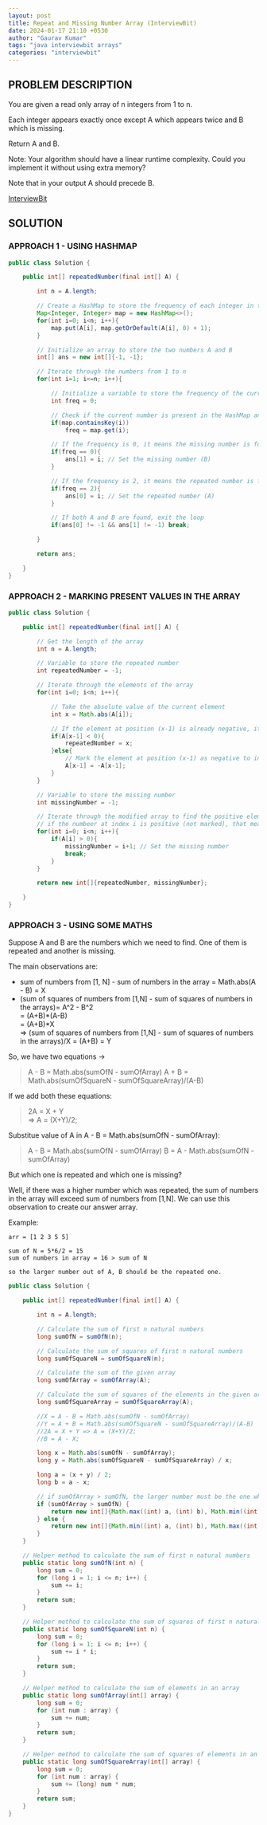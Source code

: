 ```yaml
---
layout: post
title: Repeat and Missing Number Array (InterviewBit)
date: 2024-01-17 21:10 +0530
author: "Gaurav Kumar"
tags: "java interviewbit arrays"
categories: "interviewbit"
---
```


## PROBLEM DESCRIPTION

You are given a read only array of n integers from 1 to n.

Each integer appears exactly once except A which appears twice and B which is missing.

Return A and B.

Note: Your algorithm should have a linear runtime complexity. Could you implement it without using extra memory?

Note that in your output A should precede B.

[InterviewBit](https://www.interviewbit.com/problems/repeat-and-missing-number-array/)

## SOLUTION

### APPROACH 1 - USING HASHMAP

```java
public class Solution {

    public int[] repeatedNumber(final int[] A) {

        int n = A.length;

        // Create a HashMap to store the frequency of each integer in the array
        Map<Integer, Integer> map = new HashMap<>();
        for(int i=0; i<n; i++){
            map.put(A[i], map.getOrDefault(A[i], 0) + 1);
        }

        // Initialize an array to store the two numbers A and B
        int[] ans = new int[]{-1, -1};

        // Iterate through the numbers from 1 to n
        for(int i=1; i<=n; i++){

            // Initialize a variable to store the frequency of the current number
            int freq = 0;

            // Check if the current number is present in the HashMap and get its frequency
            if(map.containsKey(i))
                freq = map.get(i);

            // If the frequency is 0, it means the missing number is found
            if(freq == 0){
                ans[1] = i; // Set the missing number (B)
            }

            // If the frequency is 2, it means the repeated number is found
            if(freq == 2){
                ans[0] = i; // Set the repeated number (A)
            }

            // If both A and B are found, exit the loop
            if(ans[0] != -1 && ans[1] != -1) break;

        }

        return ans;

    }
}
```

### APPROACH 2 - MARKING PRESENT VALUES IN THE ARRAY

```java
public class Solution {

    public int[] repeatedNumber(final int[] A) {

        // Get the length of the array
        int n = A.length;

        // Variable to store the repeated number
        int repeatedNumber = -1;

        // Iterate through the elements of the array
        for(int i=0; i<n; i++){

            // Take the absolute value of the current element
            int x = Math.abs(A[i]);

            // If the element at position (x-1) is already negative, it means x is the repeated number
            if(A[x-1] < 0){
                repeatedNumber = x;
            }else{
                // Mark the element at position (x-1) as negative to indicate its presence
                A[x-1] = -A[x-1];
            }
        }

        // Variable to store the missing number
        int missingNumber = -1;

        // Iterate through the modified array to find the positive element, indicating the missing number
        // if the numbeer at index i is positive (not marked), that means the number (i+1) was not found in the array
        for(int i=0; i<n; i++){
            if(A[i] > 0){
                missingNumber = i+1; // Set the missing number
                break;
            }
        }

        return new int[]{repeatedNumber, missingNumber};

    }
}
```

### APPROACH 3 - USING SOME MATHS

Suppose A and B are the numbers which we need to find. One of them is repeated and another is missing.

The main observations are:

- sum of numbers from [1, N] - sum of numbers in the array = Math.abs(A - B) = X
- (sum of squares of numbers from [1,N] - sum of squares of numbers in the arrays)= A^2 - B^2  
   = (A+B)*(A-B)  
   = (A+B)*X  
  => (sum of squares of numbers from [1,N] - sum of squares of numbers in the arrays)/X = (A+B) = Y

So, we have two equations ->

> A - B = Math.abs(sumOfN - sumOfArray)
> A + B = Math.abs(sumOfSquareN - sumOfSquareArray)/(A-B)

If we add both these equations:

> 2A = X + Y  
> => A = (X+Y)/2;

Substitue value of A in A - B = Math.abs(sumOfN - sumOfArray):

> A - B = Math.abs(sumOfN - sumOfArray)
> B = A - Math.abs(sumOfN - sumOfArray)

But which one is repeated and which one is missing?

Well, if there was a higher number which was repeated, the sum of numbers in the array will exceed sum of numbers from [1,N]. We can use this observation to create our answer array.

Example:

```text
arr = [1 2 3 5 5]

sum of N = 5*6/2 = 15
sum of numbers in array = 16 > sum of N

so the larger number out of A, B should be the repeated one.
```

```java
public class Solution {

    public int[] repeatedNumber(final int[] A) {

        int n = A.length;

        // Calculate the sum of first n natural numbers
        long sumOfN = sumOfN(n);

        // Calculate the sum of squares of first n natural numbers
        long sumOfSquareN = sumOfSquareN(n);

        // Calculate the sum of the given array
        long sumOfArray = sumOfArray(A);

        // Calculate the sum of squares of the elements in the given array
        long sumOfSquareArray = sumOfSquareArray(A);

        //X = A - B = Math.abs(sumOfN - sumOfArray)
        //Y = A + B = Math.abs(sumOfSquareN - sumOfSquareArray)/(A-B)
        //2A = X + Y => A = (X+Y)/2;
        //B = A - X;

        long x = Math.abs(sumOfN - sumOfArray);
        long y = Math.abs(sumOfSquareN - sumOfSquareArray) / x;

        long a = (x + y) / 2;
        long b = a - x;

        // if sumOfArray > sumOfN, the larger number must be the one which is repeated
        if (sumOfArray > sumOfN) {
            return new int[]{Math.max((int) a, (int) b), Math.min((int) a, (int) b)};
        } else {
            return new int[]{Math.min((int) a, (int) b), Math.max((int) a, (int) b)};
        }
    }

    // Helper method to calculate the sum of first n natural numbers
    public static long sumOfN(int n) {
        long sum = 0;
        for (long i = 1; i <= n; i++) {
            sum += i;
        }
        return sum;
    }

    // Helper method to calculate the sum of squares of first n natural numbers
    public static long sumOfSquareN(int n) {
        long sum = 0;
        for (long i = 1; i <= n; i++) {
            sum += i * i;
        }
        return sum;
    }

    // Helper method to calculate the sum of elements in an array
    public static long sumOfArray(int[] array) {
        long sum = 0;
        for (int num : array) {
            sum += num;
        }
        return sum;
    }

    // Helper method to calculate the sum of squares of elements in an array
    public static long sumOfSquareArray(int[] array) {
        long sum = 0;
        for (int num : array) {
            sum += (long) num * num;
        }
        return sum;
    }
}
```
